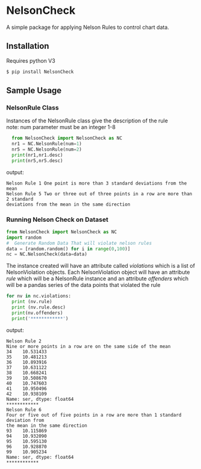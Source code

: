 # NelsonCheck
A simple package for applying Nelson Rules to control chart data.


## Installation
Requires python V3 
```sh
$ pip install NelsonCheck
```

## Sample Usage 

### NelsonRule Class
Instances of the NelsonRule class give the description of the rule\
note: num parameter must be an integer 1-8
```python 
  from NelsonCheck import NelsonCheck as NC
  nr1 = NC.NelsonRule(num=1)
  nr5 = NC.NelsonRule(num=2)
  print(nr1,nr1.desc)
  print(nr5,nr5.desc)
```
output:
```
Nelson Rule 1 One point is more than 3 standard deviations from the mean
Nelson Rule 5 Two or three out of three points in a row are more than 2 standard 
deviations from the mean in the same direction
```

### Running Nelson Check on Dataset
```python
from NelsonCheck import NelsonCheck as NC
import random
#  Generate Random Data That will violate nelson rules
data = [random.random() for i in range(0,100)]
nc = NC.NelsonCheck(data=data)
```
The instance created will have an attribute called *violations*
which is a list of NelsonViolation objects.  Each NelsonViolation object will
have an attribute *rule* which will be a NelsonRule instance and an attribute 
*offenders* which will be a pandas series of the data points that violated the 
rule

```python
for nv in nc.violations:
  print (nv.rule)
  print (nv.rule.desc)
  print(nv.offenders)
  print('************')
```
output:
```
Nelson Rule 2
Nine or more points in a row are on the same side of the mean
34    10.531433
35    10.481213
36    10.893916
37    10.631122
38    10.668241
39    10.508670
40    10.747603
41    10.950496
42    10.938109
Name: ser, dtype: float64
************
Nelson Rule 6
Four or five out of five points in a row are more than 1 standard deviation from 
the mean in the same direction
93    10.115869
94    10.932090
95    10.595130
96    10.928870
99    10.905234
Name: ser, dtype: float64
************
```

